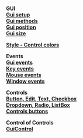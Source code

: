__GUI__  
__[Gui setup](/Lib/Gui/Test/gui-setup/readme.md)__  
__[Gui methods](/Lib/Gui/Test/gui-methods/readme.md)__  
__[Gui position](/Lib/Gui/Test/gui-position/readme.md)__  
__[Gui size](/Lib/Gui/Test/gui-size/readme.md)__  

__[Style - Control colors](Lib/Style/readme.md)__  __Events__  
__[Gui events](Lib/Events/GuiEvents/readme.md)__  
__[Key events](Lib/Events/KeyEvents/readme.md)__  
__[Mouse events](Lib/Events/MouseEvents/readme.md)__  
__[Window events](Lib/Events/WindowEvents/readme.md)__  
__Controls__  
__[Button, Edit, Text, Checkbox](Lib/controls/Control/Test/controls-main#basic-controls)__  
__[Dropdown, Radio, ListBox](Lib/controls/Control/Test/controls-main#items-controls)__  __[Controls buttons](Lib/Controls/Control/Control/Test/Test/controls-event/readme.md)__  
__Control of Controls__  __[GuiControl](Lib/controls/controls-guicontrol)__    